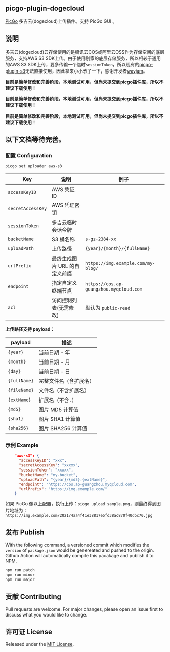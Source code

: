 ## picgo-plugin-dogecloud

[PicGo](https://github.com/PicGo/PicGo-Core) 多吉云(dogecloud)上传插件。支持 PicGo GUI 。

## 说明

多吉云(dogecloud)云存储使用的是腾讯云COS或阿里云OSS作为存储空间的底层服务，支持AWS S3 SDK上传。由于使用别家的底层存储服务，所以相较于通用的AWS S3 SDK上传，要多传输一个临时`sessionToken`，所以现有的[picgo-plugin-s3](https://github.com/wayjam/picgo-plugin-s3)无法直接使用，因此拿来小小改了一下，感谢开发者[wayjam](https://github.com/wayjam)。

**目前是简单修改和完善阶段，本地测试可用，但尚未提交到picgo插件库，所以不建议下载使用！**

**目前是简单修改和完善阶段，本地测试可用，但尚未提交到picgo插件库，所以不建议下载使用！**

**目前是简单修改和完善阶段，本地测试可用，但尚未提交到picgo插件库，所以不建议下载使用！**

## 以下文档等待完善。

### 配置 Configuration

```sh
picgo set uploader aws-s3
```

| Key               | 说明                          | 例子                               |
| ----------------- | ----------------------------- | ---------------------------------- |
| `accessKeyID`     | AWS 凭证 ID                   |                                    |
| `secretAccessKey` | AWS 凭证密钥                  |                                    |
| `sessionToken` | 多吉云临时会话令牌 | |
| `bucketName`      | S3 桶名称                     | `s-gz-2384-xx`                          |
| `uploadPath`      | 上传路径                      | `{year}/{month}/{fullName}`        |
| `urlPrefix`       | 最终生成图片 URL 的自定义前缀 | `https://img.example.com/my-blog/` |
| `endpoint`        | 指定自定义终端节点            | `https://cos.ap-guangzhou.myqcloud.com`       |
| `acl` | 访问控制列表(无需修改) | 默认为 `public-read` |

**上传路径支持 payload：**

| payload      | 描述                   |
| ------------ | ---------------------- |
| `{year}`     | 当前日期 - 年          |
| `{month}`    | 当前日期 - 月          |
| `{day}`      | 当前日期 - 日          |
| `{fullName}` | 完整文件名（含扩展名） |
| `{fileName}` | 文件名（不含扩展名）   |
| `{extName}`  | 扩展名（不含`.`）      |
| `{md5}`      | 图片 MD5 计算值        |
| `{sha1}`     | 图片 SHA1 计算值       |
| `{sha256}`   | 图片 SHA256 计算值     |

### 示例 Example

```json
    "aws-s3": {
      "accessKeyID": "xxx",
      "secretAccessKey": "xxxxx",
      "sessionToken": "xxxxx",
      "bucketName": "my-bucket",
      "uploadPath": "{year}/{md5}.{extName}",
      "endpoint": "https://cos.ap-guangzhou.myqcloud.com",
      "urlPrefix": "https://img.example.com/"
    }
```

如果 PicGo 像以上配置，执行上传：`picgo upload sample.png`，则最终得到图片地址为：`https://img.example.com/2021/4aa4f41e38817e5fd38ac870f40dbc70.jpg`

## 发布 Publish

With the following command, a versioned commit which modifies the `version` of `package.json` would be genereated and pushed to the origin. Github Action will automatically compile this pacakage and publish it to NPM.

```sh
npm run patch
npm run minor
npm run major
```

## 贡献 Contributing

Pull requests are welcome. For major changes, please open an issue first to discuss what you would like to change.

## 许可证 License

Released under the [MIT License](https://github.com/wayjam/picgo-plugin-s3/blob/master/LICENSE).
